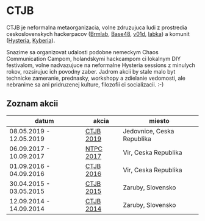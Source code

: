 # CTJB

CTJB je neformalna metaorganizacia, volne zdruzujuca ludi z prostredia ceskoslovenskych hackerpacov
([Brmlab](https://brmlab.cz/), [Base48](https://base48.cz/), [v01d](https://www.v01d.sk/), [labka](https://labka.cz/))
a komunit ([Hysteria](http://hysteria.sk/), [Kyberia](https://kyberia.sk/)).

Snazime sa organizovat udalosti podobne nemeckym Chaos Communication Campom, holandskymi hackcampom ci lokalnym DIY festivalom, volne nadvazujuce na neformalne Hysteria sessions z minulych rokov, rozsirujuc ich povodny zaber. Jadrom akcii by stale malo byt technicke zameranie, prednasky, workshopy a zdielanie vedomosti, ale nebranime sa ani pridruzenej kulture, filozofii ci socializacii. :-)

## Zoznam akcii

| datum                   | akcia                          | miesto                     |
|-------------------------|--------------------------------|----------------------------|
| 08.05.2019 - 12.05.2019 | [CTJB 2019](2019.md)           | Jedovnice, Ceska Republika |
| 06.09.2017 - 10.09.2017 | [NTPC 2017](https://ntpc.wtf/) | Vir, Ceska Republika       |
| 01.09.2016 - 04.09.2016 | [CTJB 2016](2016.md)           | Vir, Ceska Republika       |
| 30.04.2015 - 03.05.2015 | [CTJB 2015](2015.md)           | Zaruby, Slovensko          |
| 12.09.2014 - 14.09.2014 | [CTJB 2014](2014.md)           | Zaruby, Slovensko          |
